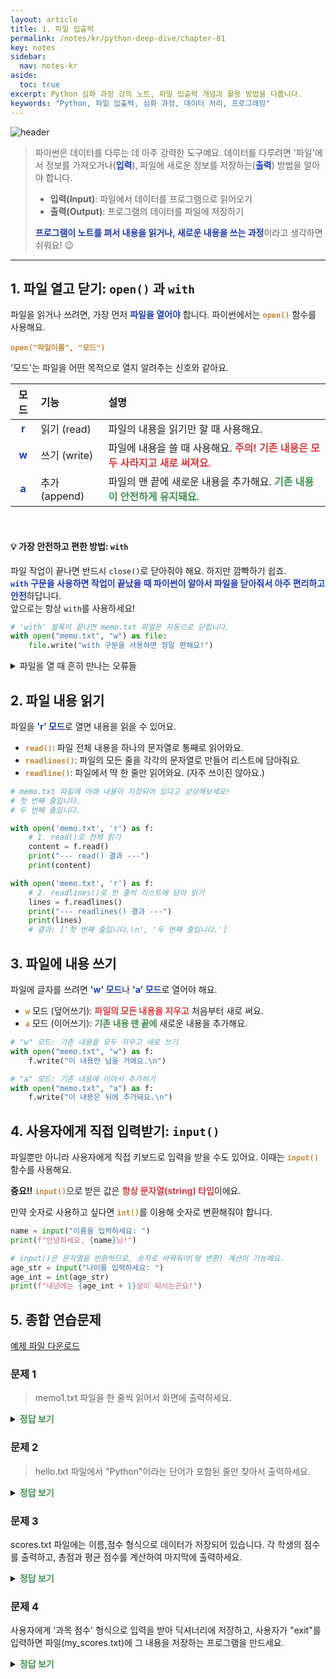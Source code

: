 ```yaml
---
layout: article
title: 1. 파일 입출력
permalink: /notes/kr/python-deep-dive/chapter-01
key: notes
sidebar:
  nav: notes-kr
aside:
  toc: true
excerpt: Python 심화 과정 강의 노트, 파일 입출력 개념과 활용 방법을 다룹니다.
keywords: "Python, 파일 입출력, 심화 과정, 데이터 처리, 프로그래밍"
---
```


<style>
    /* 색상 활용 규칙
      빨강: 주의, 경고, 위험 (덮어쓰기, 에러 등)
      파랑: 핵심 개념, 주요 기능 (모드, with 구문 등)
      초록: 안전한 대안, 긍정적 결과 (추가 모드, 정답 보기 등)
      노랑: 코드 요소 (함수명, 메서드명 등)
    */
    .red-text { color: #D53C41; font-weight: bold; }
    .blue-text { color: #203BB0; font-weight: bold; }
    .green-text { color: #448F52; font-weight: bold; }
    .yellow-code { color: #BD8739; font-weight: bold; }
</style>

![header](https://capsule-render.vercel.app/api?type=waving&height=300&color=gradient&text=Python%20DeepDive&reversal=false&textBg=false)

> 파이썬은 데이터를 다루는 데 아주 강력한 도구예요. 데이터를 다루려면 '파일'에서 정보를 가져오거나(<span class="blue-text">입력</span>), 파일에 새로운 정보를 저장하는(<span class="blue-text">출력</span>) 방법을 알아야 합니다.
>
> * **입력(Input)**: 파일에서 데이터를 프로그램으로 읽어오기
> * **출력(Output)**: 프로그램의 데이터를 파일에 저장하기
>
> <span class="blue-text">프로그램이 노트를 펴서 내용을 읽거나, 새로운 내용을 쓰는 과정</span>이라고 생각하면 쉬워요! 😉

---

## 1. 파일 열고 닫기: `open()` 과 `with`

파일을 읽거나 쓰려면, 가장 먼저 <span class="blue-text">파일을 열어야</span> 합니다. 파이썬에서는 <code class="yellow-code">open()</code> 함수를 사용해요.

<code class="yellow-code">open("파일이름", "모드")</code>

'모드'는 파일을 어떤 목적으로 열지 알려주는 신호와 같아요.

| 모드 | 기능 | 설명 |
| :--: | :--- | :--- |
| <span class="blue-text">r</span> | 읽기 (read) | 파일의 내용을 읽기만 할 때 사용해요. |
| <span class="blue-text">w</span> | 쓰기 (write) | 파일에 내용을 쓸 때 사용해요. <span class="red-text">주의! 기존 내용은 모두 사라지고 새로 써져요.</span> |
| <span class="blue-text">a</span> | 추가 (append) | 파일의 맨 끝에 새로운 내용을 추가해요. <span class="green-text">기존 내용이 안전하게 유지돼요.</span> |

<br>

#### 💡 가장 안전하고 편한 방법: `with`

파일 작업이 끝나면 반드시 `close()`로 닫아줘야 해요. 하지만 깜빡하기 쉽죠.  
<span class="blue-text">`with` 구문을 사용하면 작업이 끝났을 때 파이썬이 알아서 파일을 닫아줘서 아주 편리하고 안전</span>하답니다.   
앞으로는 항상 `with`를 사용하세요!

```python
# 'with' 블록이 끝나면 memo.txt 파일은 자동으로 닫힙니다.
with open("memo.txt", "w") as file:
    file.write("with 구문을 사용하면 정말 편해요!")
```
<details>
  <summary>파일을 열 때 흔히 만나는 오류들</summary>
  <ul>
    <li><span class="red-text">FileNotFoundError</span>: 파일이 존재하지 않을 때 발생해요.</li>
    <li><span class="red-text">PermissionError</span>: 파일에 접근할 권한이 없을 때 발생해요.</li>
    <li><span class="red-text">IsADirectoryError</span>: 파일이 아니라 폴더(디렉토리)를 열려고 할 때 발생해요.</li>
  </ul>
</details>

## 2. 파일 내용 읽기
파일을 <span class="blue-text">'r' 모드</span>로 열면 내용을 읽을 수 있어요.

* <code class="yellow-code">read()</code>: 파일 전체 내용을 하나의 문자열로 통째로 읽어와요.
* <code class="yellow-code">readlines()</code>: 파일의 모든 줄을 각각의 문자열로 만들어 리스트에 담아줘요.
* <code class="yellow-code">readline()</code>: 파일에서 딱 한 줄만 읽어와요. (자주 쓰이진 않아요.)

```python
# memo.txt 파일에 아래 내용이 저장되어 있다고 상상해보세요!
# 첫 번째 줄입니다.
# 두 번째 줄입니다.

with open('memo.txt', 'r') as f:
    # 1. read()로 전체 읽기
    content = f.read()
    print("--- read() 결과 ---")
    print(content)

with open('memo.txt', 'r') as f:
    # 2. readlines()로 한 줄씩 리스트에 담아 읽기
    lines = f.readlines()
    print("--- readlines() 결과 ---")
    print(lines) 
    # 결과: ['첫 번째 줄입니다.\n', '두 번째 줄입니다.']
```

## 3. 파일에 내용 쓰기
파일에 글자를 쓰려면 <span class="blue-text">'w' 모드</span>나 <span class="blue-text">'a' 모드</span>로 열어야 해요.

* <code class="yellow-code">w</code> 모드 (덮어쓰기): <span class="red-text">파일의 모든 내용을 지우고</span> 처음부터 새로 써요.
* <code class="yellow-code">a</code> 모드 (이어쓰기): <span class="green-text">기존 내용 맨 끝에</span> 새로운 내용을 추가해요.

```python
# "w" 모드: 기존 내용을 모두 지우고 새로 쓰기
with open("memo.txt", "w") as f:
    f.write("이 내용만 남을 거예요.\n")

# "a" 모드: 기존 내용에 이어서 추가하기
with open("memo.txt", "a") as f:
    f.write("이 내용은 뒤에 추가돼요.\n")
```

## 4. 사용자에게 직접 입력받기: `input()`
파일뿐만 아니라 사용자에게 직접 키보드로 입력을 받을 수도 있어요. 이때는 <code class="yellow-code">input()</code> 함수를 사용해요.

**중요‼️** <code class="yellow-code">input()</code>으로 받은 값은 <span class="red-text">항상 문자열(string) 타입</span>이에요.

만약 숫자로 사용하고 싶다면 <code class="yellow-code">int()</code>를 이용해 숫자로 변환해줘야 합니다.

```python
name = input("이름을 입력하세요: ")
print(f"안녕하세요, {name}님!")

# input()은 문자열을 반환하므로, 숫자로 바꿔줘야(형 변환) 계산이 가능해요.
age_str = input("나이를 입력하세요: ")
age_int = int(age_str) 
print(f"내년에는 {age_int + 1}살이 되시는군요!")
```

## 5. 종합 연습문제
<a href="/notes/assets/python-deep-dive/chapter01.zip" download>예제 파일 다운로드</a>

### 문제 1
> memo1.txt 파일을 한 줄씩 읽어서 화면에 출력하세요.

<details>
  <summary><span class="green-text">정답 보기</span></summary>
  <p>파일 객체는 for문과 함께 사용하면 한 줄씩 자동으로 읽어올 수 있어 매우 편리합니다.</p>
  <pre><code class="language-python">
    with open('memo1.txt', 'r') as f:
      for line in f:
        print(line.strip()) # .strip()은 줄 끝의 불필요한 공백이나 줄바꿈 문자를 제거합니다.
  </code></pre>
</details>

### 문제 2
> hello.txt 파일에서 "Python"이라는 단어가 포함된 줄만 찾아서 출력하세요.

<details>
  <summary><span class="green-text">정답 보기</span></summary>
  <pre><code class="language-python">
    with open("hello.txt", "r") as f:
      for line in f:
        if "Python" in line:
          print(line.strip())
  </code></pre>
</details>

### 문제 3
scores.txt 파일에는 이름,점수 형식으로 데이터가 저장되어 있습니다. 각 학생의 점수를 출력하고, 총점과 평균 점수를 계산하여 마지막에 출력하세요.

<details>
  <summary><span class="green-text">정답 보기</span></summary>
  <pre><code class="language-python">
    total_score = 0
    student_count = 0

    with open("scores.txt", "r") as f:
      for line in f:
        name, score_str = line.strip().split(",")
        score = int(score_str) # 쉼표로 분리한 점수(문자열)를 숫자로 변환

    print(f"{name} 학생 점수: {score}")

    total_score += score
    student_count += 1
    average = total_score / student_count
    print(f"\n총점: {total_score}")
    print(f"평균: {average}")
  </code></pre>
</details>

### 문제 4
사용자에게 '과목 점수' 형식으로 입력을 받아 딕셔너리에 저장하고, 사용자가 "exit"를 입력하면 파일(my_scores.txt)에 그 내용을 저장하는 프로그램을 만드세요.

<details>
  <summary><span class="green-text">정답 보기</span></summary>
  <pre><code class="language-python">
    scores = {}

    while True:
      data = input("과목과 점수를 입력하세요 (예: 국어 90, 종료: exit): ")

    if data == "exit":
      break

    subject, score = data.split()
    scores[subject] = int(score)

    print("\n입력된 점수:", scores)

    파일에 딕셔너리 내용 저장하기
    with open("my_scores.txt", "w") as f:
      for subject, score in scores.items():
        f.write(f"{subject},{score}\n")

    print("my_scores.txt 파일이 생성되었습니다.")
  </code></pre>
</details>